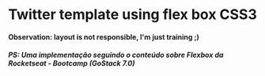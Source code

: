 # Twitter template using flex box CSS3

#### Observation: layout is not responsible, I'm just training ;)

##### PS: Uma implementação seguindo o conteúdo sobre Flexbox da Rocketseat - Bootcamp (GoStack 7.0)
